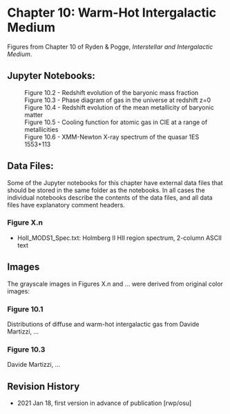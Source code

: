 # Chapter 10: Warm-Hot Intergalactic Medium

Figures from Chapter 10 of Ryden & Pogge, *Interstellar and Intergalactic Medium*.

## Jupyter Notebooks:
<dl>
<dd>Figure 10.2 - Redshift evolution of the baryonic mass fraction
<dd>Figure 10.3 - Phase diagram of gas in the universe at redshift z=0
<dd>Figure 10.4 - Redshift evolution of the mean metallicity of baryonic matter
<dd>Figure 10.5 - Cooling function for atomic gas in CIE at a range of metallicities
<dd>Figure 10.6 - XMM-Newton X-ray spectrum of the quasar 1ES 1553+113
</dl>

## Data Files:

Some of the Jupyter notebooks for this chapter have external data files that should be stored in the same
folder as the notebooks.  In all cases the individual notebooks describe the contents of the data files, 
and all data files have explanatory comment headers.

### Figure X.n
* HoII_MODS1_Spec.txt: Holmberg II HII region spectrum, 2-column ASCII text

## Images
The grayscale images in Figures X.n and ... were derived from original color images:

### Figure 10.1
Distributions of diffuse and warm-hot intergalactic gas from Davide Martizzi, ...

### Figure 10.3
Davide Martizzi, ...

## Revision History

* 2021 Jan 18, first version in advance of publication [rwp/osu]
